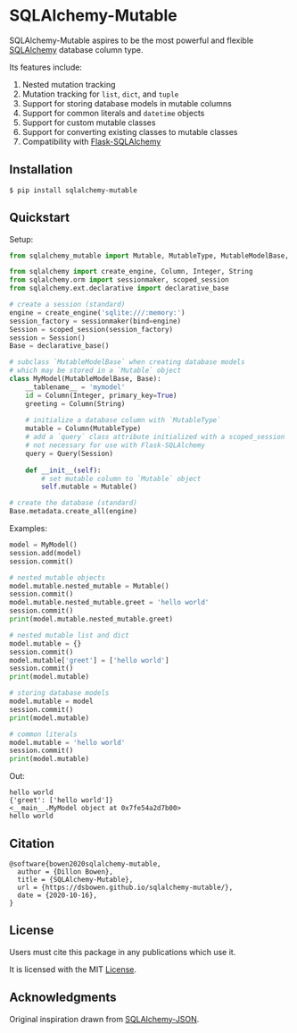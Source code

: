 # SQLAlchemy-Mutable

SQLAlchemy-Mutable aspires to be the most powerful and flexible [SQLAlchemy](https://www.sqlalchemy.org) database column type.

Its features include:

1. Nested mutation tracking
2. Mutation tracking for `list`, `dict`, and `tuple`
3. Support for storing database models in mutable columns
4. Support for common literals and `datetime` objects
5. Support for custom mutable classes
6. Support for converting existing classes to mutable classes
7. Compatibility with [Flask-SQLAlchemy](https://flask-sqlalchemy.palletsprojects.com/en/2.x/)

## Installation

```
$ pip install sqlalchemy-mutable
```

## Quickstart

Setup:

```python
from sqlalchemy_mutable import Mutable, MutableType, MutableModelBase, Query

from sqlalchemy import create_engine, Column, Integer, String
from sqlalchemy.orm import sessionmaker, scoped_session
from sqlalchemy.ext.declarative import declarative_base

# create a session (standard)
engine = create_engine('sqlite:///:memory:')
session_factory = sessionmaker(bind=engine)
Session = scoped_session(session_factory)
session = Session()
Base = declarative_base()

# subclass `MutableModelBase` when creating database models 
# which may be stored in a `Mutable` object
class MyModel(MutableModelBase, Base):
    __tablename__ = 'mymodel'
    id = Column(Integer, primary_key=True)
    greeting = Column(String)
    
    # initialize a database column with `MutableType`
    mutable = Column(MutableType) 
    # add a `query` class attribute initialized with a scoped_session
    # not necessary for use with Flask-SQLAlchemy
    query = Query(Session) 
    
    def __init__(self):
        # set mutable column to `Mutable` object
        self.mutable = Mutable()

# create the database (standard)
Base.metadata.create_all(engine)
```

Examples:

```python
model = MyModel()
session.add(model)
session.commit()

# nested mutable objects
model.mutable.nested_mutable = Mutable()
session.commit()
model.mutable.nested_mutable.greet = 'hello world'
session.commit()
print(model.mutable.nested_mutable.greet)

# nested mutable list and dict
model.mutable = {}
session.commit()
model.mutable['greet'] = ['hello world']
session.commit()
print(model.mutable)

# storing database models
model.mutable = model
session.commit()
print(model.mutable)

# common literals
model.mutable = 'hello world'
session.commit()
print(model.mutable)
```

Out:

```
hello world
{'greet': ['hello world']}
<__main__.MyModel object at 0x7fe54a2d7b00>
hello world
```

## Citation

```
@software{bowen2020sqlalchemy-mutable,
  author = {Dillon Bowen},
  title = {SQLAlchemy-Mutable},
  url = {https://dsbowen.github.io/sqlalchemy-mutable/},
  date = {2020-10-16},
}
```

## License

Users must cite this package in any publications which use it.

It is licensed with the MIT [License](https://github.com/dsbowen/sqlalchemy-mutable/blob/master/LICENSE).

## Acknowledgments

Original inspiration drawn from [SQLAlchemy-JSON](https://github.com/edelooff/sqlalchemy-json).